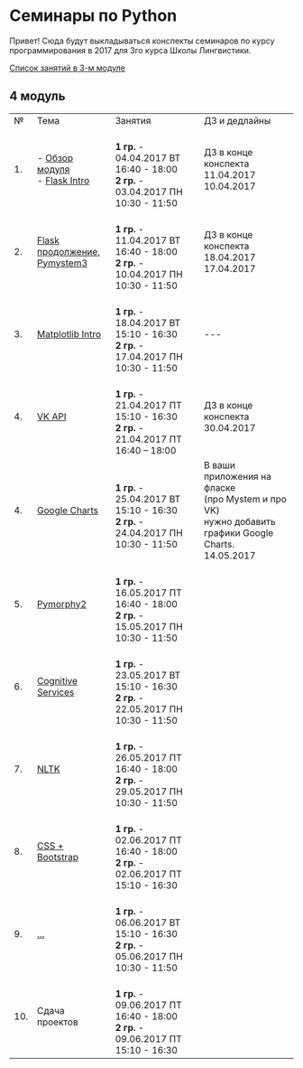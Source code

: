 # Семинары по Python

Привет! Сюда будут выкладываться конспекты семинаров по курсу программирования в 2017 для 3го курса Школы Лингвистики. 

[Список занятий в 3-м модуле](https://github.com/elmiram/2017learnpython/blob/master/3module.md)

## 4 модуль

<table>
  <tr>
    <td>№</td>
    <td>Тема</td>
    <td>Занятия</td>
    <td>ДЗ и дедлайны</td>
  </tr>
  <tr>
    <td>1.</td>
    <td>
        - <a href="https://github.com/elmiram/2017learnpython/blob/master/Course_Info.md">Обзор модуля</a><br>
        - <a href="https://github.com/elmiram/2017learnpython/blob/master/11%20Flask%20intro.ipynb">Flask Intro</a>
    </td> 
    <td>
        <br>
        <b>1 гр.</b> - 04.04.2017 ВТ 16:40 - 18:00<br>
        <b>2 гр.</b> - 03.04.2017 ПН 10:30 - 11:50
    </td>
    <td>
        ДЗ в конце конспекта<br>
        11.04.2017<br>
        10.04.2017
    </td>
  </tr>
  <tr>
    <td>2.</td>
    <td>
        <a href="https://github.com/elmiram/2017learnpython/blob/master/12%20flask%20continued%2C%20pymystem.ipynb">Flask продолжение,<br> Pymystem3</a>
    </td> 
    <td>
        <br>
        <b>1 гр.</b> - 11.04.2017 ВТ 16:40 - 18:00<br>
        <b>2 гр.</b> - 10.04.2017 ПН 10:30 - 11:50
    </td>
    <td>
        ДЗ в конце конспекта<br>
        18.04.2017<br>
        17.04.2017
    </td>
  </tr>
  <tr>
    <td>3.</td>
    <td>
        <a href="https://github.com/elmiram/2017learnpython/blob/master/13%20Matplotlib.ipynb">Matplotlib Intro</a>
    </td> 
    <td>
        <br>
        <b>1 гр.</b> - 18.04.2017 ВТ 15:10 - 16:30<br>
        <b>2 гр.</b> - 17.04.2017 ПН 10:30 - 11:50
    </td>
    <td>
        ---
    </td>
  </tr>
  <tr>
    <td>4.</td>
    <td>
        <a href="https://github.com/elmiram/2017learnpython/blob/master/14%20VK.ipynb">VK API</a>
    </td> 
    <td>
        <br>
        <b>1 гр.</b> - 21.04.2017 ПТ 15:10 - 16:30<br>
        <b>2 гр.</b> - 21.04.2017 ПТ 16:40 – 18:00
    </td>
    <td>
        ДЗ в конце конспекта<br>
        30.04.2017
    </td>
  </tr>
  <tr>
    <td>4.</td>
    <td>
        <a href="https://github.com/elmiram/2017learnpython/blob/master/15%20Flask%2BGCharts.ipynb">Google Charts</a>
    </td> 
    <td>
        <br>
        <b>1 гр.</b> - 25.04.2017 ВТ 15:10 - 16:30<br>
        <b>2 гр.</b> - 24.04.2017 ПН 10:30 - 11:50
    </td>
    <td>
        В ваши приложения на фласке<br> (про Mystem и про VK) <br>нужно добавить графики Google Charts.<br>
        14.05.2017
    </td>
  </tr>
  <tr>
    <td>5.</td>
    <td>
        <a href="https://github.com/elmiram/2017learnpython/blob/master/16.%20Pymorphy2.ipynb">Pymorphy2</a>
    </td> 
    <td>
        <br>
        <b>1 гр.</b> - 16.05.2017 ПТ 16:40 - 18:00<br>
        <b>2 гр.</b> - 15.05.2017 ПН 10:30 - 11:50
    </td>
    <td>
    </td>
  </tr>
  <tr>
    <td>6.</td>
    <td>
        <a href="https://github.com/elmiram/2017learnpython/blob/master/17.%20Cognitive%20Services.ipynb">Cognitive Services</a>
    </td> 
    <td>
        <br>
        <b>1 гр.</b> - 23.05.2017 ВТ 15:10 - 16:30<br>
        <b>2 гр.</b> - 22.05.2017 ПН 10:30 - 11:50
    </td>
    <td>
    </td>
  </tr>
  <tr>
    <td>7.</td>
    <td>
        <a href="">NLTK</a>
    </td> 
    <td>
        <br>
        <b>1 гр.</b> - 26.05.2017 ПТ 16:40 - 18:00<br>
        <b>2 гр.</b> - 29.05.2017 ПН 10:30 - 11:50
    </td>
    <td>
    </td>
  </tr>
  <tr>
    <td>8.</td>
    <td>
        <a href="">CSS + Bootstrap</a>
    </td> 
    <td>
        <br>
        <b>1 гр.</b> - 02.06.2017 ПТ 16:40 - 18:00<br>
        <b>2 гр.</b> - 02.06.2017 ПТ 15:10 - 16:30
    </td>
    <td>
    </td>
  </tr>
  <tr>
    <td>9.</td>
    <td>
        <a href="">...</a>
    </td> 
    <td>
        <br>
        <b>1 гр.</b> - 06.06.2017 ВТ 15:10 - 16:30<br>
        <b>2 гр.</b> - 05.06.2017 ПН 10:30 - 11:50
    </td>
    <td>
    </td>
  </tr>
  <tr>
    <td>10.</td>
    <td>
        Сдача проектов
    </td> 
    <td>
        <br>
        <b>1 гр.</b> - 09.06.2017 ПТ 16:40 - 18:00<br>
        <b>2 гр.</b> - 09.06.2017 ПТ 15:10 - 16:30
    </td>
    <td>
    </td>
  </tr>
</table>

